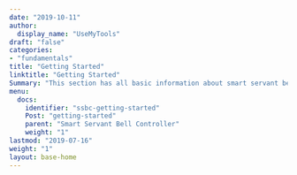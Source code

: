 ```yaml
---
date: "2019-10-11"
author:
  display_name: "UseMyTools"
draft: "false"
categories:
- "fundamentals"
title: "Getting Started"
linktitle: "Getting Started"
Summary: "This section has all basic information about smart servant bell controller regarding Product overview, Installation, User Guide, Releases etc.. This will help users to get started with the smart servant bell controller seamlessly"
menu:
  docs:
    identifier: "ssbc-getting-started"
    Post: "getting-started"
    parent: "Smart Servant Bell Controller"
    weight: "1"
lastmod: "2019-07-16"
weight: "1"
layout: base-home
---
```

